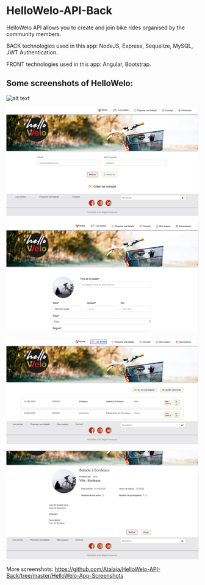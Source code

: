 # HelloWelo-API-Back

HelloWelo API allows you to create and join bike rides organised by the community members. 

BACK technologies used in this app: NodeJS, Express, Sequelize, MySQL, JWT Authentication. 

FRONT technologies used in this app: Angular, Bootstrap.

## Some screenshots of HelloWelo:

![alt text](https://github.com/Atalaia/HelloWelo-API-Back/blob/master/HelloWelo-App-Screenshots/Home-1.png)

![alt text](https://github.com/Atalaia/HelloWelo-API-Back/blob/master/HelloWelo-App-Screenshots/Login.png)

![alt text](https://github.com/Atalaia/HelloWelo-API-Back/blob/master/HelloWelo-App-Screenshots/Add-Bike-Ride.png)

![alt text](https://github.com/Atalaia/HelloWelo-API-Back/blob/master/HelloWelo-App-Screenshots/Bike-Ride-List.png)

![alt text](https://github.com/Atalaia/HelloWelo-API-Back/blob/master/HelloWelo-App-Screenshots/Bike-Ride-Detail.png)

More screenshots: https://github.com/Atalaia/HelloWelo-API-Back/tree/master/HelloWelo-App-Screenshots



